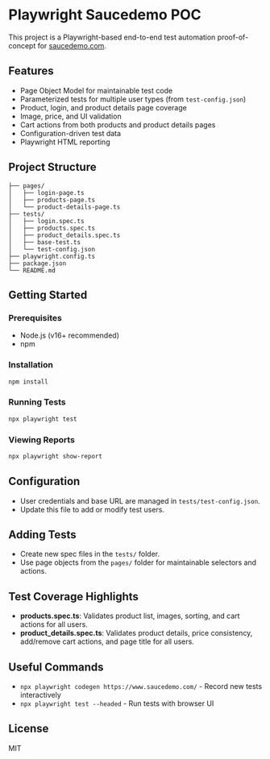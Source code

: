 
# Playwright Saucedemo POC

This project is a Playwright-based end-to-end test automation proof-of-concept for [saucedemo.com](https://www.saucedemo.com/).

## Features
- Page Object Model for maintainable test code
- Parameterized tests for multiple user types (from `test-config.json`)
- Product, login, and product details page coverage
- Image, price, and UI validation
- Cart actions from both products and product details pages
- Configuration-driven test data
- Playwright HTML reporting

## Project Structure
```
├── pages/
│   ├── login-page.ts
│   ├── products-page.ts
│   └── product-details-page.ts
├── tests/
│   ├── login.spec.ts
│   ├── products.spec.ts
│   ├── product_details.spec.ts
│   ├── base-test.ts
│   └── test-config.json
├── playwright.config.ts
├── package.json
└── README.md
```

## Getting Started

### Prerequisites
- Node.js (v16+ recommended)
- npm

### Installation
```sh
npm install
```

### Running Tests
```sh
npx playwright test
```

### Viewing Reports
```sh
npx playwright show-report
```

## Configuration
- User credentials and base URL are managed in `tests/test-config.json`.
- Update this file to add or modify test users.

## Adding Tests
- Create new spec files in the `tests/` folder.
- Use page objects from the `pages/` folder for maintainable selectors and actions.

## Test Coverage Highlights
- **products.spec.ts**: Validates product list, images, sorting, and cart actions for all users.
- **product_details.spec.ts**: Validates product details, price consistency, add/remove cart actions, and page title for all users.

## Useful Commands
- `npx playwright codegen https://www.saucedemo.com/` - Record new tests interactively
- `npx playwright test --headed` - Run tests with browser UI

## License
MIT
